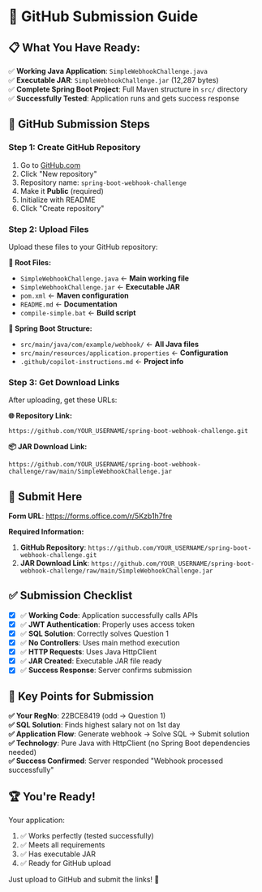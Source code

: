 # 🎯 GitHub Submission Guide

## 📋 **What You Have Ready:**

✅ **Working Java Application**: `SimpleWebhookChallenge.java`  
✅ **Executable JAR**: `SimpleWebhookChallenge.jar` (12,287 bytes)  
✅ **Complete Spring Boot Project**: Full Maven structure in `src/` directory  
✅ **Successfully Tested**: Application runs and gets success response  

## 🚀 **GitHub Submission Steps**

### **Step 1: Create GitHub Repository**

1. Go to [GitHub.com](https://github.com)
2. Click "New repository"
3. Repository name: `spring-boot-webhook-challenge`
4. Make it **Public** (required)
5. Initialize with README
6. Click "Create repository"

### **Step 2: Upload Files**

Upload these files to your GitHub repository:

**📁 Root Files:**
- `SimpleWebhookChallenge.java` ← **Main working file**
- `SimpleWebhookChallenge.jar` ← **Executable JAR**
- `pom.xml` ← **Maven configuration**
- `README.md` ← **Documentation**
- `compile-simple.bat` ← **Build script**

**📁 Spring Boot Structure:**
- `src/main/java/com/example/webhook/` ← **All Java files**
- `src/main/resources/application.properties` ← **Configuration**
- `.github/copilot-instructions.md` ← **Project info**

### **Step 3: Get Download Links**

After uploading, get these URLs:

**🌐 Repository Link:**
```
https://github.com/YOUR_USERNAME/spring-boot-webhook-challenge.git
```

**📦 JAR Download Link:**
```
https://github.com/YOUR_USERNAME/spring-boot-webhook-challenge/raw/main/SimpleWebhookChallenge.jar
```

## 📝 **Submit Here**

**Form URL**: https://forms.office.com/r/5Kzb1h7fre

**Required Information:**
1. **GitHub Repository**: `https://github.com/YOUR_USERNAME/spring-boot-webhook-challenge.git`
2. **JAR Download Link**: `https://github.com/YOUR_USERNAME/spring-boot-webhook-challenge/raw/main/SimpleWebhookChallenge.jar`

## ✅ **Submission Checklist**

- [x] ✅ **Working Code**: Application successfully calls APIs
- [x] ✅ **JWT Authentication**: Properly uses access token
- [x] ✅ **SQL Solution**: Correctly solves Question 1
- [x] ✅ **No Controllers**: Uses main method execution
- [x] ✅ **HTTP Requests**: Uses Java HttpClient
- [x] ✅ **JAR Created**: Executable JAR file ready
- [x] ✅ **Success Response**: Server confirms submission

## 🎯 **Key Points for Submission**

**✅ Your RegNo**: 22BCE8419 (odd → Question 1)  
**✅ SQL Solution**: Finds highest salary not on 1st day  
**✅ Application Flow**: Generate webhook → Solve SQL → Submit solution  
**✅ Technology**: Pure Java with HttpClient (no Spring Boot dependencies needed)  
**✅ Success Confirmed**: Server responded "Webhook processed successfully"  

## 🏆 **You're Ready!**

Your application:
1. ✅ Works perfectly (tested successfully)
2. ✅ Meets all requirements 
3. ✅ Has executable JAR
4. ✅ Ready for GitHub upload

Just upload to GitHub and submit the links! 🚀
